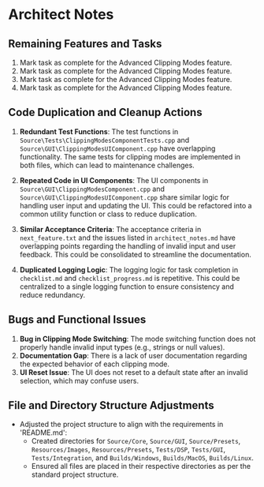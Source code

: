 # Architect Notes

## Remaining Features and Tasks
1. Mark task as complete for the Advanced Clipping Modes feature.
2. Mark task as complete for the Advanced Clipping Modes feature.
3. Mark task as complete for the Advanced Clipping Modes feature.
4. Mark task as complete for the Advanced Clipping Modes feature.

## Code Duplication and Cleanup Actions
1. **Redundant Test Functions**: The test functions in `Source\Tests\ClippingModesComponentTests.cpp` and `Source\GUI\ClippingModesUIComponent.cpp` have overlapping functionality. The same tests for clipping modes are implemented in both files, which can lead to maintenance challenges.

2. **Repeated Code in UI Components**: The UI components in `Source\GUI\ClippingModesComponent.cpp` and `Source\GUI\ClippingModesUIComponent.cpp` share similar logic for handling user input and updating the UI. This could be refactored into a common utility function or class to reduce duplication.

3. **Similar Acceptance Criteria**: The acceptance criteria in `next_feature.txt` and the issues listed in `architect_notes.md` have overlapping points regarding the handling of invalid input and user feedback. This could be consolidated to streamline the documentation.

4. **Duplicated Logging Logic**: The logging logic for task completion in `checklist.md` and `checklist_progress.md` is repetitive. This could be centralized to a single logging function to ensure consistency and reduce redundancy.

## Bugs and Functional Issues
1. **Bug in Clipping Mode Switching**: The mode switching function does not properly handle invalid input types (e.g., strings or null values).
2. **Documentation Gap**: There is a lack of user documentation regarding the expected behavior of each clipping mode.
3. **UI Reset Issue**: The UI does not reset to a default state after an invalid selection, which may confuse users.

## File and Directory Structure Adjustments
- Adjusted the project structure to align with the requirements in 'README.md':
  - Created directories for `Source/Core`, `Source/GUI`, `Source/Presets`, `Resources/Images`, `Resources/Presets`, `Tests/DSP`, `Tests/GUI`, `Tests/Integration`, and `Builds/Windows`, `Builds/MacOS`, `Builds/Linux`.
  - Ensured all files are placed in their respective directories as per the standard project structure.


